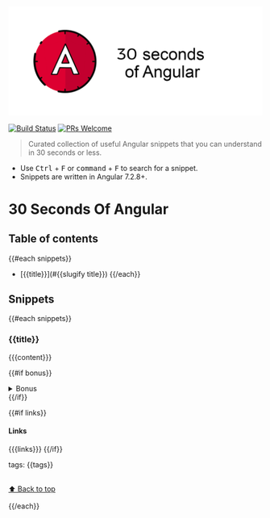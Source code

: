 [![Logo 30 Seconds of Angular](/templates/logo.png)](https://github.com/nycJSorg/30-seconds-of-angular)


[![Build Status](https://travis-ci.com/nycJSorg/30-seconds-of-angular.svg?branch=master)](https://travis-ci.com/nycJSorg/30-seconds-of-angular) [![PRs Welcome](https://img.shields.io/badge/PRs-welcome-brightgreen.svg)](http://makeapullrequest.com)

> Curated collection of useful Angular snippets that you can understand in 30 seconds or less.



* Use <kbd>Ctrl</kbd> + <kbd>F</kbd> or <kbd>command</kbd> + <kbd>F</kbd> to search for a snippet.
* Snippets are written in Angular 7.2.8+.

# 30 Seconds Of Angular

## Table of contents

{{#each snippets}}
* [{{title}}](#{{slugify title}})
{{/each}}

## Snippets
{{#each snippets}}
### {{title}}
{{{content}}}

{{#if bonus}}
<details>
<summary>Bonus</summary>

{{{bonus}}}
</details>
{{/if}}

{{#if links}}
#### Links
{{{links}}}
{{/if}}

tags: {{tags}}

<br>[⬆ Back to top](#table-of-contents)<br><br>
{{/each}}
